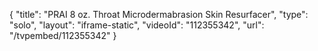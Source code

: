 {
    "title": "PRAI 8 oz.  Throat Microdermabrasion Skin Resurfacer",
    "type": "solo",
    "layout": "iframe-static",
    "videoId": "112355342",
    "url": "\/tvpembed\/112355342"
}